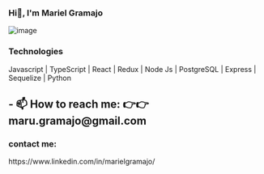 ### Hi👋, I'm Mariel Gramajo 

 ![image](https://user-images.githubusercontent.com/95096820/184950957-f2e6a6ad-14fc-4821-b852-b7a076e1f73d.png)
 
 
 
<h3>Technologies</h3>
Javascript  | TypeScript  | React  | Redux  | Node Js  |
PostgreSQL  | Express  | Sequelize  | Python



<h2>- 📫 How to reach me: 👉👉 maru.gramajo@gmail.com</h2>

<h3>contact me:</h3>
https://www.linkedin.com/in/marielgramajo/


<!-- 
- 🔭 I’m currently working on 
- 🌱 I’m currently learning ...
- 👯 I’m looking to collaborate on ...
- 🤔 I’m looking for help with ...
- 💬 Ask me about ...

- 😄 Pronouns: ...
- ⚡ Fun fact: ...
--> 
